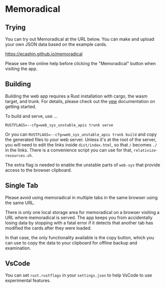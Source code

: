 # Memoradical

## Trying

You can try out Memoradical at the URL below.
You can make and upload your own JSON data based on the example cards.

https://ecashin.github.io/memoradical

Please see the online help
before clicking the "Memoradical" button
when visiting the app.

## Building

Building the web app requires a Rust installation
with cargo, the wasm target, and trunk.
For details, please check out the [yew](https://yew.rs) documentation
on getting started.

To build and serve, use ...

    RUSTFLAGS=--cfg=web_sys_unstable_apis trunk serve

Or you can `RUSTFLAGS=--cfg=web_sys_unstable_apis trunk build`
and copy the generated files to your web server.
Unless it's at the root of the server,
you will need to edit the links inside `dist/index.html`,
so that `/` becomes `./` in the links.
There is a convenience script you can use for that,
`relativize-resources.sh`.

The extra flag is needed to enable the unstable parts
of `web-sys` that provide access to the browser clipboard.

## Single Tab

Please avoid using memoradical in multiple tabs in the same browser
using the same URL.

There is only one local storage area for memoradical on a browser
visiting a URL where memoradical is served.
The app keeps you from accidentally losing data by stopping
with a fatal error if it detects that another tab has modified the cards
after they were loaded.

In that case, the only functionality available is the copy button,
which you can use to copy the data to your clipboard for offline
backup and examination.

## VsCode

You can set `rust.rustflags` in your `settings.json`
to help VsCode to use experimental features.
